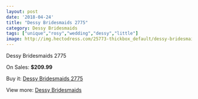 ```yaml
---
layout: post
date: '2018-04-24'
title: "Dessy Bridesmaids 2775"
category: Dessy Bridesmaids
tags: ["unique","rosy","wedding","dessy","little"]
image: http://img.hectodress.com/25773-thickbox_default/dessy-bridesmaids-2775.jpg
---
```

Dessy Bridesmaids 2775

On Sales: **$209.99**
<a href="https://www.hectodress.com/dessy-bridesmaids/11989-dessy-bridesmaids-2775.html"><amp-img layout="responsive" width="600" height="600" src="//img.hectodress.com/25773-thickbox_default/dessy-bridesmaids-2775.jpg" alt="Dessy Bridesmaids 2775 0" /></a>
<a href="https://www.hectodress.com/dessy-bridesmaids/11989-dessy-bridesmaids-2775.html"><amp-img layout="responsive" width="600" height="600" src="//img.hectodress.com/25774-thickbox_default/dessy-bridesmaids-2775.jpg" alt="Dessy Bridesmaids 2775 1" /></a>

Buy it: [Dessy Bridesmaids 2775](https://www.hectodress.com/dessy-bridesmaids/11989-dessy-bridesmaids-2775.html "Dessy Bridesmaids 2775")

View more: [Dessy Bridesmaids](https://www.hectodress.com/187-dessy-bridesmaids "Dessy Bridesmaids")